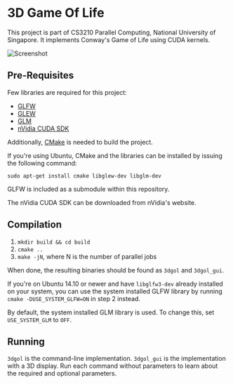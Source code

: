3D Game Of Life
===============

This project is part of CS3210 Parallel Computing, National University of
Singapore. It implements Conway's Game of Life using CUDA kernels.

![Screenshot](http://yjwong.name/3dgol-screenshot.png "Screenshot")

Pre-Requisites
--------------

Few libraries are required for this project:

 * [GLFW](http://www.glfw.org/)
 * [GLEW](http://glew.sourceforge.net/)
 * [GLM](http://glm.g-truc.net/0.9.5/index.html)
 * [nVidia CUDA SDK](http://www.nvidia.com/object/cuda_home_new.html)

Additionally, [CMake](http://www.cmake.org/) is needed to build the project.

If you're using Ubuntu, CMake and the libraries can be installed by issuing the
following command:

    sudo apt-get install cmake libglew-dev libglm-dev

GLFW is included as a submodule within this repository.

The nVidia CUDA SDK can be downloaded from nVidia's website.

Compilation
-----------

 1. `mkdir build && cd build`
 2. `cmake ..`
 3. `make -jN`, where N is the number of parallel jobs

When done, the resulting binaries should be found as `3dgol` and `3dgol_gui`.

If you're on Ubuntu 14.10 or newer and have `libglfw3-dev` already installed on
your system, you can use the system installed GLFW library by running
`cmake -DUSE_SYSTEM_GLFW=ON` in step 2 instead.

By default, the system installed GLM library is used. To change this, set
`USE_SYSTEM_GLM` to `OFF`.

Running
-------

`3dgol` is the command-line implementation. `3dgol_gui` is the implementation
with a 3D display. Run each command without parameters to learn about the
required and optional parameters.

